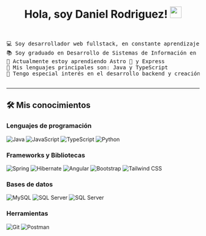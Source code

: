<h1 align="center">
Hola, soy Daniel Rodriguez!
		<img src="https://media.giphy.com/media/hvRJCLFzcasrR4ia7z/giphy.gif" width="30">
</h1>
<br/>
<pre>
💻 Soy desarrollador web fullstack, en constante aprendizaje 🧐
📚 Soy graduado en Desarrollo de Sistemas de Información en IDAT
🌱 Actualmente estoy aprendiendo Astro 🚀 y Express
🌟 Mis lenguajes principales son: Java y TypeScript
🚩 Tengo especial interés en el desarrollo backend y creación de APIs RestFul
  <!--
🤔 I’m currently open for: <b>An Intern</b> or a new <b>job opportunity</b>, this is <a href="https://drive.google.com/file/d/1OL-pYjC8jb3u3bbqLswQooZkah4ExeZf/view?usp=sharing" target="_blank">MY RESUME.</a>
  --->
</pre>
<hr>

## 🛠️ Mis conocimientos

### Lenguajes de programación

<p>
    <img alt="Java" src="https://img.shields.io/badge/Java%20-red.svg?logo=java&logoColor=red">
    <img alt="JavaScript" src="https://img.shields.io/badge/JavaScript%20-%23F7DF1E.svg?logo=javascript&logoColor=black">
    <img alt="TypeScript" src="https://img.shields.io/badge/TypeScript%20-%2314354C.svg?logo=typeScript&logoColor=blue">
    <img alt="Python" src="https://img.shields.io/badge/Python%20-%2314354C.svg?logo=python&logoColor=white">

### Frameworks y Bibliotecas

<p>
    <img alt="Spring" src="https://img.shields.io/badge/Spring%20Boot%20-%2334A853.svg?logo=Springboot&logoColor=white">
    <img alt="Hibernate" src="https://img.shields.io/badge/Hibernate%20-%23150458.svg?logo=hibernate&logoColor=white">
    <img alt="Angular" src="https://img.shields.io/badge/Angular%20-%23D00000.svg?logo=Angular&logoColor=white">
    <img alt="Bootstrap" src="https://img.shields.io/badge/Bootstrap%20-%23150458.svg?logo=Bootstrap&logoColor=white">
    <img alt="Tailwind CSS" src="https://img.shields.io/badge/Tailwind%20-blue.svg?logo=tailwindcss&logoColor=white">
</p>

### Bases de datos

<p>
    <img alt="MySQL" src="https://img.shields.io/badge/MySQL%20-%23327FC7.svg?logo=mysql&logoColor=white">
    <img alt="SQL Server" src ="https://img.shields.io/badge/SQL%20Server-%2314354C.svg?logo=sql&logoColor=white">
    <img alt="SQL Server" src ="https://img.shields.io/badge/postgresql-%2314354C.svg?logo=sql&logoColor=white">
</p>

### Herramientas

<p>
    <img alt="Git" src="https://img.shields.io/badge/Git%20-%23F05033.svg?logo=git&logoColor=white">
    <img alt="Postman" src="https://img.shields.io/badge/Postman-FF6C37?logo=postman&logoColor=white">
</p>
</br>
